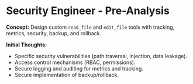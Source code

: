 # Security Engineer - Pre-Analysis

**Concept:** Design custom `read_file` and `edit_file` tools with tracking, metrics, security, backup, and rollback.

**Initial Thoughts:**
*   Specific security vulnerabilities (path traversal, injection, data leakage).
*   Access control mechanisms (RBAC, permissions).
*   Secure logging and auditing for metrics and tracking.
*   Secure implementation of backup/rollback. 